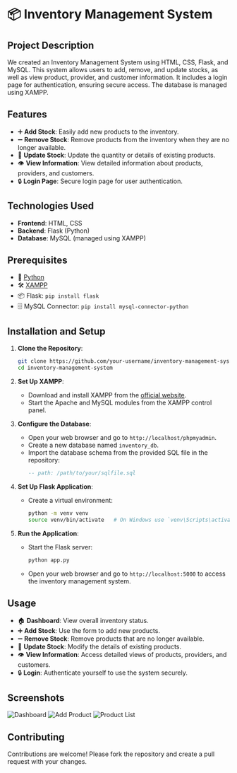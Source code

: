 # 📦 Inventory Management System

## Project Description

We created an Inventory Management System using HTML, CSS, Flask, and MySQL. This system allows users to add, remove, and update stocks, as well as view product, provider, and customer information. It includes a login page for authentication, ensuring secure access. The database is managed using XAMPP.

## Features

- ➕ **Add Stock**: Easily add new products to the inventory.
- ➖ **Remove Stock**: Remove products from the inventory when they are no longer available.
- 🔄 **Update Stock**: Update the quantity or details of existing products.
- 👁️ **View Information**: View detailed information about products, providers, and customers.
- 🔒 **Login Page**: Secure login page for user authentication.

## Technologies Used

- **Frontend**: HTML, CSS
- **Backend**: Flask (Python)
- **Database**: MySQL (managed using XAMPP)

## Prerequisites

- 🐍 [Python](https://www.python.org/downloads/)
- 🛠️ [XAMPP](https://www.apachefriends.org/index.html)
- 📦 Flask: `pip install flask`
- 🗄️ MySQL Connector: `pip install mysql-connector-python`

## Installation and Setup

1. **Clone the Repository**:
    ```bash
    git clone https://github.com/your-username/inventory-management-system.git
    cd inventory-management-system
    ```

2. **Set Up XAMPP**:
   - Download and install XAMPP from the [official website](https://www.apachefriends.org/index.html).
   - Start the Apache and MySQL modules from the XAMPP control panel.

3. **Configure the Database**:
   - Open your web browser and go to `http://localhost/phpmyadmin`.
   - Create a new database named `inventory_db`.
   - Import the database schema from the provided SQL file in the repository:
     ```sql
     -- path: /path/to/your/sqlfile.sql
     ```

4. **Set Up Flask Application**:
   - Create a virtual environment:
     ```bash
     python -m venv venv
     source venv/bin/activate   # On Windows use `venv\Scripts\activate`
     ```

5. **Run the Application**:
   - Start the Flask server:
     ```bash
     python app.py
     ```
   - Open your web browser and go to `http://localhost:5000` to access the inventory management system.

## Usage

- 🏠 **Dashboard**: View overall inventory status.
- ➕ **Add Stock**: Use the form to add new products.
- ➖ **Remove Stock**: Remove products that are no longer available.
- 🔄 **Update Stock**: Modify the details of existing products.
- 👁️ **View Information**: Access detailed views of products, providers, and customers.
- 🔒 **Login**: Authenticate yourself to use the system securely.

## Screenshots

![Dashboard](screenshots/dashboard.png)
![Add Product](screenshots/add_product.png)
![Product List](screenshots/product_list.png)

## Contributing

Contributions are welcome! Please fork the repository and create a pull request with your changes.


